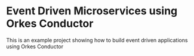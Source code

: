 # Event Driven Microservices using Orkes Conductor
This is an example project showing how to build event driven applications using Orkes Conductor
